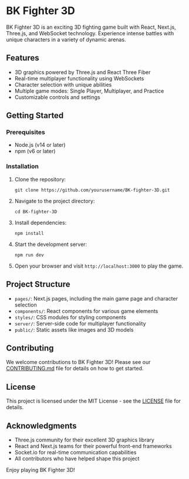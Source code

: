 # BK Fighter 3D

BK Fighter 3D is an exciting 3D fighting game built with React, Next.js, Three.js, and WebSocket technology. Experience intense battles with unique characters in a variety of dynamic arenas.

## Features

- 3D graphics powered by Three.js and React Three Fiber
- Real-time multiplayer functionality using WebSockets
- Character selection with unique abilities
- Multiple game modes: Single Player, Multiplayer, and Practice
- Customizable controls and settings

## Getting Started

### Prerequisites

- Node.js (v14 or later)
- npm (v6 or later)

### Installation

1. Clone the repository:
   ```
   git clone https://github.com/yourusername/BK-fighter-3D.git
   ```

2. Navigate to the project directory:
   ```
   cd BK-fighter-3D
   ```

3. Install dependencies:
   ```
   npm install
   ```

4. Start the development server:
   ```
   npm run dev
   ```

5. Open your browser and visit `http://localhost:3000` to play the game.

## Project Structure

- `pages/`: Next.js pages, including the main game page and character selection
- `components/`: React components for various game elements
- `styles/`: CSS modules for styling components
- `server/`: Server-side code for multiplayer functionality
- `public/`: Static assets like images and 3D models

## Contributing

We welcome contributions to BK Fighter 3D! Please see our [CONTRIBUTING.md](CONTRIBUTING.md) file for details on how to get started.

## License

This project is licensed under the MIT License - see the [LICENSE](LICENSE) file for details.

## Acknowledgments

- Three.js community for their excellent 3D graphics library
- React and Next.js teams for their powerful front-end frameworks
- Socket.io for real-time communication capabilities
- All contributors who have helped shape this project

Enjoy playing BK Fighter 3D!